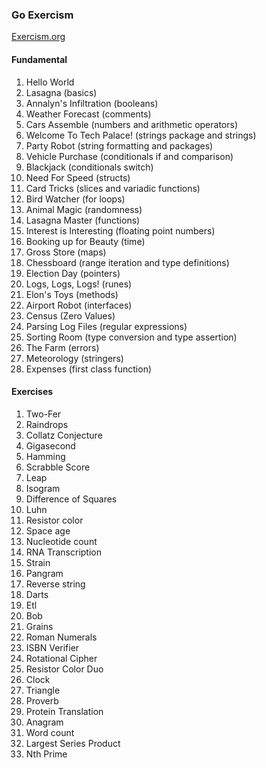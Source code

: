 ### Go Exercism

[Exercism.org]([url](https://exercism.org/tracks/go)https://exercism.org/tracks/go)

#### Fundamental
1. Hello World
1. Lasagna (basics)
1. Annalyn's Infiltration (booleans)
1. Weather Forecast (comments)
1. Cars Assemble (numbers and arithmetic operators)
1. Welcome To Tech Palace! (strings package and strings)
1. Party Robot (string formatting and packages)
1. Vehicle Purchase (conditionals if and comparison)
1. Blackjack (conditionals switch)
1. Need For Speed (structs)
1. Card Tricks (slices and variadic functions)
1. Bird Watcher (for loops)
1. Animal Magic (randomness)
1. Lasagna Master (functions)
1. Interest is Interesting (floating point numbers)
1. Booking up for Beauty (time)
1. Gross Store (maps)
1. Chessboard (range iteration and type definitions)
1. Election Day (pointers)
1. Logs, Logs, Logs! (runes)
1. Elon's Toys (methods)
1. Airport Robot (interfaces)
1. Census (Zero Values)
1. Parsing Log Files (regular expressions)
1. Sorting Room (type conversion and type assertion)
1. The Farm (errors)
1. Meteorology (stringers)
1. Expenses (first class function)

#### Exercises
1. Two-Fer
1. Raindrops
1. Collatz Conjecture
1. Gigasecond
1. Hamming
1. Scrabble Score
1. Leap
1. Isogram
1. Difference of Squares
1. Luhn
1. Resistor color
1. Space age
1. Nucleotide count
1. RNA Transcription
1. Strain
1. Pangram
1. Reverse string
1. Darts
1. Etl
1. Bob
1. Grains
1. Roman Numerals
1. ISBN Verifier
1. Rotational Cipher
1. Resistor Color Duo
1. Clock
1. Triangle
1. Proverb
1. Protein Translation
1. Anagram
1. Word count
1. Largest Series Product
1. Nth Prime

